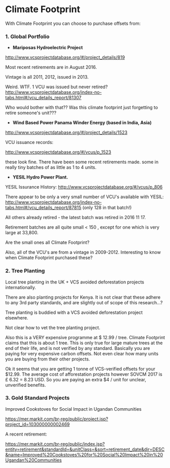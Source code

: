 # Climate Footprint 

With Climate Footprint you can choose to purchase offsets from:

### 1. Global Portfolio

* **Mariposas Hydroelectric Project**

http://www.vcsprojectdatabase.org/#/project_details/819

Most recent retirements are in August 2016.

Vintage is all 2011, 2012, issued in 2013.

Weird. WTF. 1 VCU was issued but never retired? http://www.vcsprojectdatabase.org/index-no-tabs.html#/vcu_details_report/81307

Who would bother with that?? Was this climate footprint just forgetting to retire someone's unit???

* **Wind Based Power Panama Winder Energy  (based in India, Asia)**

http://www.vcsprojectdatabase.org/#/project_details/1523

VCU issuance records:

http://www.vcsprojectdatabase.org/#/vcus/p_1523

these look fine. There have been some recent retirements made. some in really tiny batches of as little as 1 to 4 units.

* **YESIL Hydro Power Plant.**

YESIL Issurance History: http://www.vcsprojectdatabase.org/#/vcus/p_806

There appear to be only a very small number of VCU's available with YESIL: http://www.vcsprojectdatabase.org/index-no-tabs.html#/vcu_details_report/87815 (only 128 in that batch!)

All others already retired - the latest batch was retired in 2016 11 17.

Retirement batches are all quite small < 150 , except for one which is very large at 33,800. 

Are the small ones all Climate Footprint?

Also, all of the VCU's are from a vintage in 2009-2012. Interesting to know when Climate Footprint purchased these?


### 2. Tree Planting

Local tree planting in the UK + VCS avoided deforestation projects internationally.

There are also planting projects for Kenya. It is not clear that these adhere to any 3rd party standards, and are slightly out of scope of this research...?

Tree planting is buddied with a VCS avoided deforestation project elsewhere. 

Not clear how to vet the tree planting project.

Also this is a VERY expensive programme at $ 12.99 / tree. Climate Footprint claims that this is about 1 tree. This is only true for large mature trees at the end of their life, and is not verified by any standard. Basically you are paying for very expensive carbon offsets. Not even clear how many units you are buying from their other projects.

Ok it seems that you are getting 1 tonne of VCS-verified offsets for your $12.99. The average cost of afforestation projects however SOVCM 2017 is £ 6.32 = 8.23 USD. So you are paying an extra $4 / unit for unclear, unverified benefits.

### 3. Gold Standard Projects

Improved Cookstoves for Social Impact in Ugandan Communities

https://mer.markit.com/br-reg/public/project.jsp?project_id=103000000002469

A recent retirement:

https://mer.markit.com/br-reg/public/index.jsp?entity=retirement&standardId=&unitClass=&sort=retirement_date&dir=DESC&name=Improved%20Cookstoves%20for%20Social%20Impact%20in%20Ugandan%20Communities